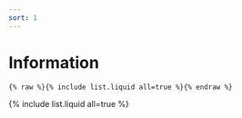 ```yaml
---
sort: 1
---
```


# Information

```
{% raw %}{% include list.liquid all=true %}{% endraw %}
```

{% include list.liquid all=true %}

